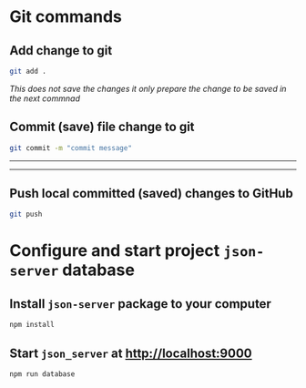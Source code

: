 # Git commands

## Add change to git
```bash
git add .
```
_This does not save the changes it only prepare the change to be saved in the next commnad_

## Commit (save) file change to git
```bash
git commit -m "commit message"
```

---
---

## Push local committed (saved) changes to GitHub
```bash
git push
```

# Configure and start project `json-server` database

## Install `json-server` package to your computer
```bash
npm install
```

## Start `json_server` at [http://localhost:9000](http://localhost:9900)

```bash
npm run database
```

